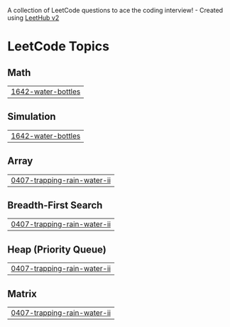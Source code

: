 A collection of LeetCode questions to ace the coding interview! - Created using [LeetHub v2](https://github.com/arunbhardwaj/LeetHub-2.0)
<!---LeetCode Topics Start-->
# LeetCode Topics
## Math
|  |
| ------- |
| [1642-water-bottles](https://github.com/beta-hulk05/Problem-Solving/tree/master/1642-water-bottles) |
## Simulation
|  |
| ------- |
| [1642-water-bottles](https://github.com/beta-hulk05/Problem-Solving/tree/master/1642-water-bottles) |
## Array
|  |
| ------- |
| [0407-trapping-rain-water-ii](https://github.com/beta-hulk05/Problem-Solving/tree/master/0407-trapping-rain-water-ii) |
## Breadth-First Search
|  |
| ------- |
| [0407-trapping-rain-water-ii](https://github.com/beta-hulk05/Problem-Solving/tree/master/0407-trapping-rain-water-ii) |
## Heap (Priority Queue)
|  |
| ------- |
| [0407-trapping-rain-water-ii](https://github.com/beta-hulk05/Problem-Solving/tree/master/0407-trapping-rain-water-ii) |
## Matrix
|  |
| ------- |
| [0407-trapping-rain-water-ii](https://github.com/beta-hulk05/Problem-Solving/tree/master/0407-trapping-rain-water-ii) |
<!---LeetCode Topics End-->